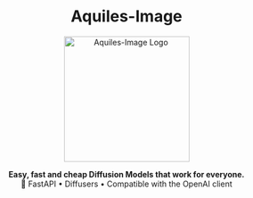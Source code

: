 <h1 align="center">Aquiles-Image</h1>

<div align="center">
  <img src="aquilesimage/static/aquilesim.png" alt="Aquiles-Image Logo" width="225"/>
</div>

<p align="center">
  <strong>Easy, fast and cheap Diffusion Models that work for everyone.</strong><br/>
  🚀 FastAPI • Diffusers • Compatible with the OpenAI client
</p>